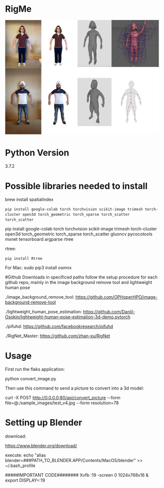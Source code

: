 # RigMe

![demo](https://github.com/tonightio/rigme/blob/master/1_wsvCEezTUxgjRkAzdcTdBw.png)

# Python Version
3.7.2

# Possible libraries needed to install

brew install spatialindex

`pip install google-colab torch torchvision scikit-image trimesh torch-cluster open3d torch_geometric torch_sparse torch_scatter torch_scatter`

pip install google-colab torch torchvision scikit-image trimesh torch-cluster open3d torch_geometric torch_sparse torch_scatter gluoncv pycocotools mxnet tensorboard argparse rtree

rtree:

`pip install Rtree`

For Mac:
sudo pip3 install osmnx


#Github Downloads in specificed paths follow the setup procedure for each github repo, mainly in the image background remove tool and lightweight human pose

./image_background_remove_tool: https://github.com/OPHoperHPO/image-background-remove-tool

./lightweight_human_pose_estimation: https://github.com/Daniil-Osokin/lightweight-human-pose-estimation-3d-demo.pytorch

./pifuhd: https://github.com/facebookresearch/pifuhd

./RigNet_Master: https://github.com/zhan-xu/RigNet


# Usage
First run the flaks application:

python convert_image.py

Then use this command to send a picture to convert into a 3d model:

 curl -X POST http://0.0.0.0:80/api/convert_picture --form file=@./sample_images/test_v4.jpg --form resolution=78

# Setting up Blender

download:

https://www.blender.org/download/

execute:
echo "alias blender=###PATH_TO_BLENDER.APP/Contents/MacOS/blender" >> ~/.bash_profile


#####IMPORTANT CODE########
Xvfb :19 -screen 0 1024x768x16 &
export DISPLAY=:19




